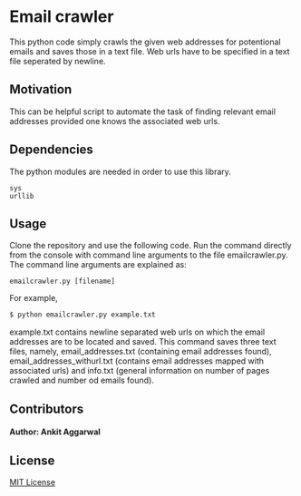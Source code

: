 # Email crawler

This python code simply crawls the given web addresses for potentional emails and saves those in a text file. Web urls have to be specified in a text file seperated by newline.

## Motivation

This can be helpful script to automate the task of finding relevant email addresses provided one knows the associated web urls.

## Dependencies
The python modules are needed in order to use this library.
```
sys
urllib
```

## Usage
Clone the repository and use the following code.
Run the command directly from the console with command line arguments to the file emailcrawler.py. The command line arguments are explained as:

```
emailcrawler.py [filename]

```
For example,

```sh
$ python emailcrawler.py example.txt
```
example.txt contains newline separated web urls on which the email addresses are to be located and saved. This command saves three text files, namely, email_addresses.txt (containing email addresses found), email_addresses_withurl.txt (contains email addresses mapped with associated urls) and info.txt (general information on number of pages crawled and number od emails found).

## Contributors

#### Author: Ankit Aggarwal

## License

[MIT License](https://github.com/ankitaggarwal011/CNN-Image-Processing/blob/master/LICENSE)
